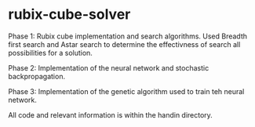 # rubix-cube-solver
Phase 1: Rubix cube implementation and search algorithms. Used Breadth first search and Astar search to determine the effectivness of             search all possibilities for a solution.

Phase 2: Implementation of the neural network and stochastic backpropagation.

Phase 3: Implementation of the genetic algorithm used to train teh neural network.


All code and relevant information is within the handin directory.
